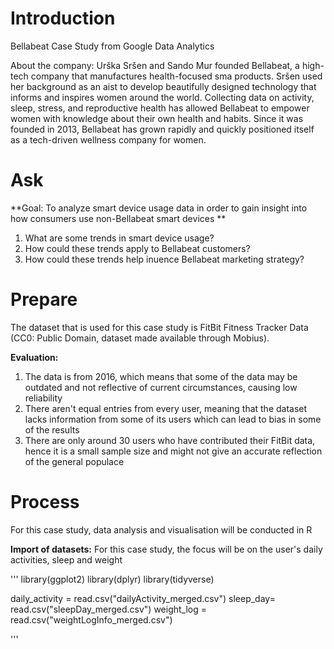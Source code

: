 # Introduction
Bellabeat Case Study from Google Data Analytics

About the company:
Urška Sršen and Sando Mur founded Bellabeat, a high-tech company that manufactures health-focused sma products.
Sršen used her background as an aist to develop beautifully designed technology that informs and inspires women around
the world. Collecting data on activity, sleep, stress, and reproductive health has allowed Bellabeat to empower women with
knowledge about their own health and habits. Since it was founded in 2013, Bellabeat has grown rapidly and quickly positioned
itself as a tech-driven wellness company for women.

# Ask
**Goal: To analyze smart device usage data in order to gain insight into how consumers use non-Bellabeat smart devices
**
1. What are some trends in smart device usage?
2. How could these trends apply to Bellabeat customers?
3. How could these trends help inuence Bellabeat marketing strategy?

# Prepare
The dataset that is used for this case study is FitBit Fitness Tracker Data (CC0: Public Domain, dataset made available through Mobius). 

**Evaluation:**
1. The data is from 2016, which means that some of the data may be outdated and not reflective of current circumstances, causing low reliability
2. There aren't equal entries from every user, meaning that the dataset lacks information from some of its users which can lead to bias in some of the results
3. There are only around 30 users who have contributed their FitBit data, hence it is a small sample size and might not give an accurate reflection of the general populace

# Process
For this case study, data analysis and visualisation will be conducted in R

**Import of datasets:**
For this case study, the focus will be on the user's daily activities, sleep and weight 

''' 
library(ggplot2)
library(dplyr)
library(tidyverse)

daily_activity = read.csv("dailyActivity_merged.csv")
sleep_day= read.csv("sleepDay_merged.csv")
weight_log = read.csv("weightLogInfo_merged.csv")

'''



